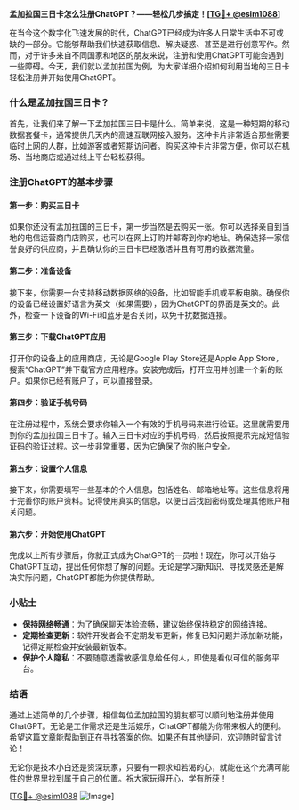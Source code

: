 **孟加拉国三日卡怎么注册ChatGPT？——轻松几步搞定！[[TG💪+ @esim1088](https://t.me/s/esim1088)]**

在当今这个数字化飞速发展的时代，ChatGPT已经成为许多人日常生活中不可或缺的一部分。它能够帮助我们快速获取信息、解决疑惑、甚至是进行创意写作。然而，对于许多来自不同国家和地区的朋友来说，注册和使用ChatGPT可能会遇到一些障碍。今天，我们就以孟加拉国为例，为大家详细介绍如何利用当地的三日卡轻松注册并开始使用ChatGPT。

### 什么是孟加拉国三日卡？

首先，让我们来了解一下孟加拉国三日卡是什么。简单来说，这是一种短期的移动数据套餐卡，通常提供几天内的高速互联网接入服务。这种卡片非常适合那些需要临时上网的人群，比如游客或者短期访问者。购买这种卡片非常方便，你可以在机场、当地商店或通过线上平台轻松获得。

### 注册ChatGPT的基本步骤

#### 第一步：购买三日卡

如果你还没有孟加拉国的三日卡，第一步当然是去购买一张。你可以选择亲自到当地的电信运营商门店购买，也可以在网上订购并邮寄到你的地址。确保选择一家信誉良好的供应商，并且确认你的三日卡已经激活并且有可用的数据流量。

#### 第二步：准备设备

接下来，你需要一台支持移动数据网络的设备，比如智能手机或平板电脑。确保你的设备已经设置好语言为英文（如果需要），因为ChatGPT的界面是英文的。此外，检查一下设备的Wi-Fi和蓝牙是否关闭，以免干扰数据连接。

#### 第三步：下载ChatGPT应用

打开你的设备上的应用商店，无论是Google Play Store还是Apple App Store，搜索“ChatGPT”并下载官方应用程序。安装完成后，打开应用并创建一个新的账户。如果你已经有账户了，可以直接登录。

#### 第四步：验证手机号码

在注册过程中，系统会要求你输入一个有效的手机号码来进行验证。这里就需要用到你的孟加拉国三日卡了。输入三日卡对应的手机号码，然后按照提示完成短信验证码的验证过程。这一步非常重要，因为它确保了你的账户安全。

#### 第五步：设置个人信息

接下来，你需要填写一些基本的个人信息，包括姓名、邮箱地址等。这些信息将用于完善你的账户资料。记得使用真实的信息，以便日后找回密码或处理其他账户相关问题。

#### 第六步：开始使用ChatGPT

完成以上所有步骤后，你就正式成为ChatGPT的一员啦！现在，你可以开始与ChatGPT互动，提出任何你想了解的问题。无论是学习新知识、寻找灵感还是解决实际问题，ChatGPT都能为你提供帮助。

### 小贴士

- **保持网络畅通**：为了确保聊天体验流畅，建议始终保持稳定的网络连接。
- **定期检查更新**：软件开发者会不定期发布更新，修复已知问题并添加新功能，记得定期检查并安装最新版本。
- **保护个人隐私**：不要随意透露敏感信息给任何人，即使是看似可信的服务平台。

### 结语

通过上述简单的几个步骤，相信每位孟加拉国的朋友都可以顺利地注册并使用ChatGPT。无论是工作需求还是生活娱乐，ChatGPT都能为你带来极大的便利。希望这篇文章能帮助到正在寻找答案的你。如果还有其他疑问，欢迎随时留言讨论！

无论你是技术小白还是资深玩家，只要有一颗求知若渴的心，就能在这个充满可能性的世界里找到属于自己的位置。祝大家玩得开心，学有所获！

[[TG💪+ @esim1088](https://t.me/s/esim1088) ![Image](https://i.postimg.cc/4NQfJmqS/Snipaste-2025-05-13-00-14-12.png)]